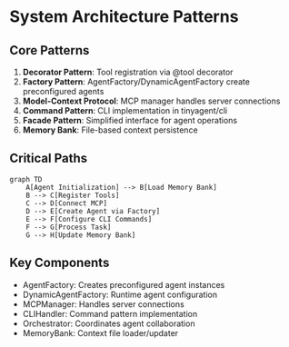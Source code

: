 # System Architecture Patterns

## Core Patterns

1. **Decorator Pattern**: Tool registration via @tool decorator
2. **Factory Pattern**: AgentFactory/DynamicAgentFactory create preconfigured agents
3. **Model-Context Protocol**: MCP manager handles server connections
4. **Command Pattern**: CLI implementation in tinyagent/cli
5. **Facade Pattern**: Simplified interface for agent operations
6. **Memory Bank**: File-based context persistence

## Critical Paths

```mermaid
graph TD
    A[Agent Initialization] --> B[Load Memory Bank]
    B --> C[Register Tools]
    C --> D[Connect MCP]
    D --> E[Create Agent via Factory]
    E --> F[Configure CLI Commands]
    F --> G[Process Task]
    G --> H[Update Memory Bank]
```

## Key Components

- AgentFactory: Creates preconfigured agent instances
- DynamicAgentFactory: Runtime agent configuration
- MCPManager: Handles server connections
- CLIHandler: Command pattern implementation
- Orchestrator: Coordinates agent collaboration
- MemoryBank: Context file loader/updater
